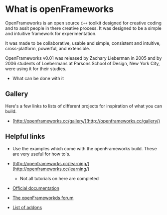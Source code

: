 # What is openFrameworks

OpenFrameworks is an open source `C++` toolkit designed for creative coding and to assit people in there creative process. It was designed to be a simple and intuitive framework for experimentation.

It was made to be collaborative, usable and simple, consistent and intuitive, cross-platform, powerful, and extensible.

OpenFrameworks v0.01 was released by Zachary Lieberman in 2005 and by 2006 students of Loebermans at Parsons School of Design, New York City, were using it for their studies.

- What can be done with it

## Gallery

Here's a few links to lists of different projects for inspiration of what you can build.

- [http://openframeworks.cc/gallery/](http://openframeworks.cc/gallery/)

## Helpful links

- Use the examples which come with the openFrameworks build. These are very useful for how to's.
- [http://openframeworks.cc/learning/](http://openframeworks.cc/learning/)
    - Not all tutorials on here are completed

- [Official documentation](http://openframeworks.cc/documentation/)

- [The openFrameworkds forum](https://forum.openframeworks.cc/)

- [List of addons](http://ofxaddons.com/categories)